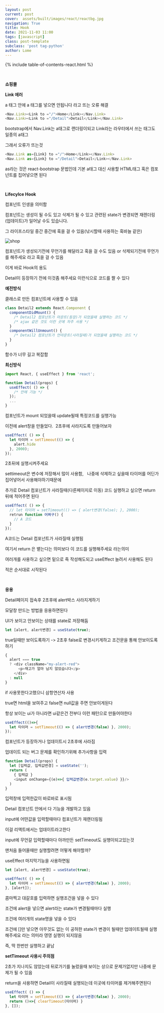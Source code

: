 ```yaml
---
layout: post
current: post
cover:  assets/built/images/react/reactbg.jpg
navigation: True
title: Hook
date: 2021-11-03 11:00
tags: [javascript]
class: post-template
subclass: 'post tag-python'
author: Lome
---
```


<span></span>

{% include table-of-contents-react.html %}

<br>

<strong class="subtitle_fontAwesome">쇼핑몰</strong>

<strong class="subtitle2_fontAwesome">Link 에러</strong>

a 태그 안에 a 태그를 넣으면 안됩니다 라고 뜨는 오류 해결

~~~javascript
<Nav.Link><Link to ="/">Home</Link></Nav.Link>
<Nav.Link><Link to ="/Detail">Detail</Link></Nav.Link>
~~~

bootstrap에서 Nav.Link는 a태그로 랜더링이되고 Link라는 라우터에서 쓰는 태그도 일종의 a태그

그래서 오류가 뜨는것

~~~javascript
<Nav.Link as={Link} to ="/">Home</Link></Nav.Link>
<Nav.Link as={Link} to ="/Detail">Detail</Link></Nav.Link>
~~~

as라는 것은 react-bootstrap 문법인데 기본 a태그 대신 사용할 HTML태그 혹은 컴포넌트를 집어넣으면 된다

<br>

<strong class="subtitle2_fontAwesome">Lifecylce Hook</strong>

컴포넌트 인생을 의미함

컴포넌트는 생성이 될 수도 있고 삭제가 될 수 있고 관련된 state가 변경되면 재렌더링(업데이트)가 일어날 수도 있습니다.

그 라이프스타일 중간 중간에 훅을 걸 수 있음(낚시할때 사용하는 훅바늘 같은)

![shop](assets/built/images/react/shop9.JPG)

컴포넌트가 생성되기전에 무언가를 해달라고 훅을 걸 수도 있음 or 삭제되기전에 무언가를 해주세요 라고 훅을 걸 수 있음

이게 바로 Hook의 용도

Detail이 등장하기 전에 이것좀 해주세요 이런식으로 코드를 짤 수 있다

<strong>예전방식</strong>

클래스로 만든 컴포넌트에 사용할 수 있음

~~~javascript
class Detail2 extends React.Component {
  componentDidMount() {
    /* Detail2 컴포넌트가 마운트(등장)가 되었을때 실행하는 코드 */
    /* ajax 같은 것도 이런 곳에 자주 사용 */
  }
  componentWillUnmount() {
    /* Detail2 컴포넌트가 언마운트(사라질때)가 되었을때 실행하는 코드 */
  }
}
~~~

함수가 너무 길고 복잡함

<strong>최신방식</strong>

~~~javascript
import React, { useEffect } from 'react';
~~~

~~~javascript
function Detail(props) {
  useEffect( () => {
    /* 안에 기능 */
  });
  ... 
}
~~~

컴포넌트가 mount 되었을때 update될때 특정코드를 실행가능

이전에 alert창을 만들었다.&#160; 2초후에 사라지도록 만들어보자

~~~javascript
useEffect( () => {
  let 타이머 = setTimeout(() => {
    alert.hide
  }, 2000);
});
~~~

2초뒤에 실행시켜주세요

settimeout은 변수에 저장해서 많이 사용함, &#160; 나중에 삭제하고 싶을때 타이머를 어딘가 집어넣어서 사용해야하기때문에

추가로 Detail 컴포넌트가 사라질때(다른페이지로 이동) 코드 실행하고 싶으면 return 뒤에 적어주면 된다

~~~javascript
useEffect( () => {
  // let 타이머 = setTimeout(() => { alert변경(false); }, 2000);
  retrun function 어쩌구() {
    // A 코드
  }
});
~~~

A코드는 Detail 컴포넌트가 사라질때 실행됨

여기서 return 은 뱉는다는 의미보다 이 코드를 실행해주세요 라는의미

여러개를 사용하고 싶으면 밑으로 죽 작성해도되고 useEffect 늘려서 사용해도 된다

적은 순서대로 시작된다

<br>

<strong class="subtitle2_fontAwesome">응용</strong>

Detail페이지 접속후 2초후에 alert박스 사라지게하기

모달창 만드는 방법을 응용하면된다

UI가 보이고 안보이는 상태를 state로 저장해둠

~~~javascript
let [alert, alert변경] = useState(true);
~~~

true일때만 보이도록하기 -> 2초후 false로 변경시키게하고 조건문을 통해 안보이도록 하기

~~~javascript
{
  alert === true 
  ? <div className="my-alert-red">
      <p>재고가 얼마 남지 않았습니다</p>
    </div>
  : null
}
~~~

if 사용못한다고했으니 삼항연산자 사용

true면 html을 보여주고 false면 null값을 주면 안보이게된다

항상 보이는 ui가 아니라면 ui같은건 전부다 이런 패턴으로 만들어야한다

~~~javascript
useEffect(()=>{
  let 타이머 = setTimeout(() => { alert변경(false) }, 2000);
});
~~~

컴포넌트가 등장하거나 업데이트시 2초후에 사라짐

업데이트 되는 버그 문제를 확인하기위해 추가사항을 입력

~~~javascript
function Detail(props) {
  let [입력값, 입력값변경] = useState('');
  return (
    { 입력값 }
    <input onChange={(e)=>{ 입력값변경(e.target.value) }}/>
  )
}
~~~

입력창에 입력한값이 바로바로 표시됨

Detail 컴포넌트 안에서 다 기능을 개발하고 있음

input에 어떤값을 입력할때마다 컴포넌트가 재랜더링됨

이걸 리액트에서는 업데이트라고한다

input에 무언갈 입력할때마다 아까만든 setTimeout도 실행이되고있는것

맨처음 들어올때만 실행할려면 어떻게 해야할까?

useEffect 마지막기능을 사용하면됨

~~~javascript
let [alert, alert변경] = useState(true);

useEffect( () => {
  let 타이머 = setTimeout(() => { alert변경(false) }, 2000);
}, [alert]);
~~~

콤마찍고 대갈호를 입력하면 실행조건을 넣을 수 있다

조건에 alert을 넣으면 alert라는 state가 변경될때마다 실행

조건에 여러개의 state명을 넣을 수 있다

조건에 []만 넣으면 아무것도 없는 이 공허한 state가 변경이 될때만 업데이트될때 실행해주세요 라는 의미라 영영 실행이 되지않음

즉, 딱 한번만 실행하고 끝남

<strong>setTimeout 사용시 주의점</strong>

2초가 지나지도 않았는데 뒤로가기를 눌렀을때 보이는 상으로 문제가없지만 나중에 문제가 될 수 있음

return을 사용하면 Detail이 사라질때 실행되는데 이곳에 타이머를 제거해주면된다

~~~javascript
useEffect( () => {
  let 타이머 = setTimeout(() => { alert변경(false) }, 2000);
  return ()=>{ clearTimeout(타이머) }
}, []);
~~~

